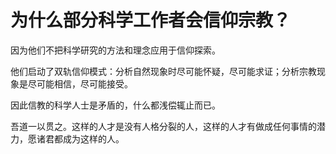 # 为什么部分科学工作者会信仰宗教？

因为他们不把科学研究的方法和理念应用于信仰探索。

他们启动了双轨信仰模式：分析自然现象时尽可能怀疑，尽可能求证；分析宗教现象是尽可能相信，尽可能接受。

因此信教的科学人士是矛盾的，什么都浅偿辄止而已。

吾道一以贯之。这样的人才是没有人格分裂的人，这样的人才有做成任何事情的潜力，愿诸君都成为这样的人。